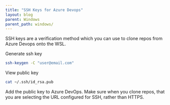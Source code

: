```yaml
---
title: "SSH Keys for Azure Devops"
layout: blog
parent: Windows
parent_path: windows/
---
```


SSH keys are a verification method which you can use to clone repos from Azure Devops onto the WSL.

Generate ssh key
```bash
ssh-keygen -C "user@email.com"
```

View public key
```bash
cat ~/.ssh/id_rsa.pub
```

Add the public key to Azure DevOps. Make sure when you clone repos, that you are selecting the URL configured for SSH, rather than HTTPS.